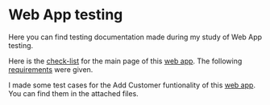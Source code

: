 # Web App testing
Here you can find testing documentation made during my study of Web App testing. 

Here is the [check-list](https://docs.google.com/spreadsheets/d/1S1t7zxw7MJd_TFvwMrdYNumSct2IN_6UspmAyU3ZmTw/edit?usp=sharing) for the main page of this [web app](https://demo.guru99.com/telecom/index.html). The following [requirements](https://docs.google.com/spreadsheets/d/17pDHGwkAFIrDY8UlfVdkKrw2lv6KFSYgS0cryyty1Fk/edit#gid=0) were given. 

I made some test cases for the Add Customer funtionality of this [web app](https://demo.guru99.com/telecom/index.html). You can find them in the attached files. 
